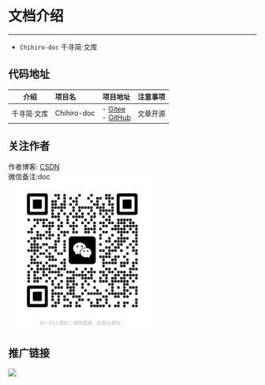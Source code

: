 # 文档介绍
- - -
- `Chihiro-doc` 千寻简·文库



## 代码地址

| 介绍     | 项目名         | 项目地址                                                                                                                   | 注意事项 |
|--------|:------------|------------------------------------------------------------------------------------------------------------------------|------|
| 千寻简·文库 | Chihiro-doc | - [Gitee](https://gitee.com/opxc/Chihiro-doc)<br>- [GitHub](https://github.com/MrChihiro/Chihiro-doc)                  | 文章开源 |


## 关注作者

作者博客: [CSDN](https://blog.csdn.net/IUTStar?type=blog)
<br>
微信备注:doc
<br>
<img src="./static/image/wechat.jpg" width="300px" height="300px"/>

## 推广链接
<a href="https://curl.qcloud.com/u9SqGQSo"><img src="https://upload-dianshi-1255598498.file.myqcloud.com/upload/nodir/345X200-9ae456f58874df499adf7c331c02cb0fed12b81d.jpg"></a>
<br>